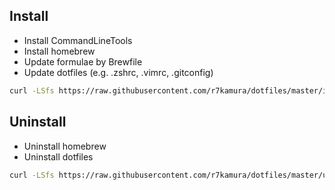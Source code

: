 ## Install
* Install CommandLineTools
* Install homebrew
* Update formulae by Brewfile
* Update dotfiles (e.g. .zshrc, .vimrc, .gitconfig)

```sh
curl -LSfs https://raw.githubusercontent.com/r7kamura/dotfiles/master/install.sh | bash
```

## Uninstall
* Uninstall homebrew
* Uninstall dotfiles

```sh
curl -LSfs https://raw.githubusercontent.com/r7kamura/dotfiles/master/uninstall.sh | bash
```
